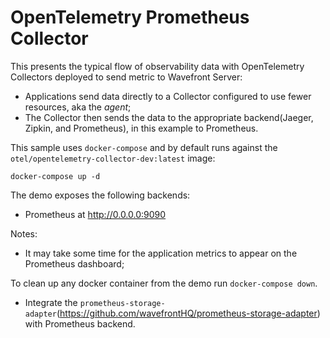 # OpenTelemetry Prometheus Collector 


This presents the typical flow of observability data with OpenTelemetry Collectors
deployed to send metric to Wavefront Server:

- Applications send data directly to a Collector configured to use fewer
 resources, aka the _agent_;
- The Collector then sends the data to the appropriate backend(Jaeger, Zipkin, and Prometheus), in this example
 to Prometheus.

This sample uses `docker-compose` and by default runs against the 
`otel/opentelemetry-collector-dev:latest` image:

```shell
docker-compose up -d
```

The demo exposes the following backends:

- Prometheus at http://0.0.0.0:9090 

Notes:

- It may take some time for the application metrics to appear on the Prometheus
 dashboard;

To clean up any docker container from the demo run `docker-compose down`.


- Integrate the `prometheus-storage-adapter`(https://github.com/wavefrontHQ/prometheus-storage-adapter) with Prometheus backend.
